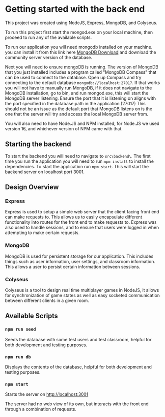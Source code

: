 # Getting started with the back end

This project was created using NodeJS, Express, MongoDB, and Colyseus.

To run this project first start the mongod.exe on your local machine, then proceed to run any of the available scripts.

To run our application you will need mongodb installed on your machine. you can install it from this link here [MongoDB Download](https://www.mongodb.com/try/download/community) and download the community server version of the database.

Next you will need to ensure mongoDB is running. The version of MongoDB that you just installed includes a program called "MongoDB Compass" that can be used to connect to the database. Open up Compass and try connecting to the default database `mongodb://localhost:27017`. If that works you will not have to manually run MongoDB, if it does not navigate to the MongoDB installation, go to bin, and run mongod.exe, this will start the MongoDB server listening. Ensure the port that it is listening on aligns with the port specified in the database path in the application (27017) This should not be an issue as the default port that MongoDB listens on is the one that the server will try and access the local MongoDB server from.

You will also need to have Node.JS and NPM installed, for Node.JS we used version 16, and whichever version of NPM came with that.

## Starting the backend

To start the backend you will need to navigate to `src\backend\`. The first time you run the application you will need to run `npm install` to install the dependencies. To start the application run `npm start`. This will start the backend server on localhost port 3001.

## Design Overview

### Express

Express is used to setup a simple web server that the client facing front end can make requests to. This allows us to easily encapsulate different functionality into routes for the front end to make requests to. Express was also used to handle sessions, and to ensure that users were logged in when attempting to make certain requests.

### MongoDB

MongoDB is used for persistent storage for our application. This includes things such as user information, user settings, and classroom information. This allows a user to persist certain information between sessions.

### Colyseus

Colyseus is a tool to design real time multiplayer games in NodeJS, it allows for synchronization of game states as well as easy socketed communication between different clients in a given room.

## Available Scripts

### `npm run seed`

Seeds the database with some test users and test classroom, helpful for both development and testing purposes.

### `npm run db`

Displays the contents of the database, helpful for both development and testing purposes.

### `npm start`

Starts the server on [http://localhost:3001](http://localhost:3001)

The server had no web view of its own, but interacts with the front end through a combination of requests.

